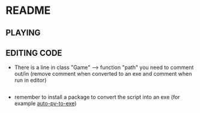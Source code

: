 # README

## PLAYING

## EDITING CODE

- There is a line in class "Game" --> function "path" you need to comment out/in (remove comment when converted to an exe and comment when run in editor)

``` (hier noch die Zeilennummer angeben, wenn fertig) parentDirectory = os.path.join(parentDirectory, "game")
```

- remember to install a package to convert the script into an exe (for example [auto-py-to-exe](https://pypi.org/project/auto-py-to-exe/))
